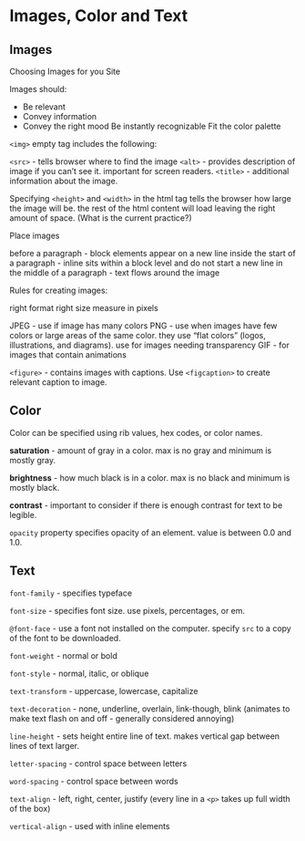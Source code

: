 # Images, Color and Text

## Images

Choosing Images for you Site

Images should:

* Be relevant
* Convey information
* Convey the right mood
Be instantly recognizable
Fit the color palette

`<img>` empty tag includes the following:

`<src>` - tells browser where to find the image
`<alt>` - provides description of image if you can’t see it. important for screen readers.
`<title>` - additional information about the image.

Specifying `<height>` and `<width>` in the html tag tells the browser how large the image will be. the rest of the html content will load leaving the right amount of space. (What is the current practice?)

Place images

before a paragraph - block elements appear on a new line
inside the start of a paragraph - inline sits within a block level and do not start a new line
in the middle of a paragraph - text flows around the image

Rules for creating images:

right format
right size
measure in pixels

JPEG - use if image has many colors
PNG - use when images have few colors or large areas of the same color. they use “flat colors” (logos, illustrations, and diagrams). use for images needing transparency
GIF - for images that contain animations

`<figure>` - contains images with captions. Use `<figcaption>` to create relevant caption to image.

## Color

Color can be specified using rib values, hex codes, or color names.

**saturation** - amount of gray in a color. max is no gray and minimum is mostly gray.

**brightness** - how much black is in a color. max is no black and minimum is mostly black.

**contrast** - important to consider if there is enough contrast for text to be legible.

`opacity` property specifies opacity of an element. value is between 0.0 and 1.0. 

## Text

`font-family` - specifies typeface

`font-size` - specifies font size. use pixels, percentages, or em.

`@font-face` - use a font not installed on the computer. specify `src` to a copy of the font to be downloaded. 

`font-weight` - normal or bold 

`font-style` - normal, italic, or oblique

`text-transform` - uppercase, lowercase, capitalize

`text-decoration` - none, underline, overlain, link-though, blink (animates to make text flash on and off - generally considered annoying)

`line-height` - sets height entire line of text. makes vertical gap between lines of text larger.

`letter-spacing` - control space between letters

`word-spacing` - control space between words

`text-align` - left, right, center, justify (every line in a `<p>` takes up full width of the box)

`vertical-align` - used with inline elements